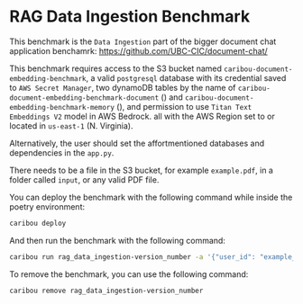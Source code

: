 # RAG Data Ingestion Benchmark

This benchmark is the `Data Ingestion` part of the bigger document chat application 
benchamrk: https://github.com/UBC-CIC/document-chat/

This benchmark requires access to the S3 bucket named `caribou-document-embedding-benchmark`,
a valid `postgresql` database with its credential saved to `AWS Secret Manager`, two dynamoDB 
tables by the name of `caribou-document-embedding-benchmark-document` () and 
`caribou-document-embedding-benchmark-memory` (), and 
permission to use `Titan Text Embeddings V2` model in AWS Bedrock. 
all with the AWS Region set to or located in `us-east-1` (N. Virginia).

Alternatively, the user should set the affortmentioned databases and dependencies in the `app.py`.

There needs to be a file in the S3 bucket, for example `example.pdf`, in a folder called `input`,
or any valid PDF file.

You can deploy the benchmark with the following command while inside the poetry environment:

```bash
caribou deploy
```

And then run the benchmark with the following command:

```bash
caribou run rag_data_ingestion-version_number -a '{"user_id": "example_user_1", "file_name": "example.pdf"}'
```

To remove the benchmark, you can use the following command:

```bash
caribou remove rag_data_ingestion-version_number
```
